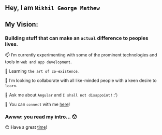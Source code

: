 
## Hey, I am `Nikhil George Mathew`

## My Vision:
### Building stuff that can make an `actual` difference to peoples lives.

📫 I’m currently experimenting with some of the prominent technologies and tools in `web and app development`.

🌱 Learning `the art of co-existence`. 

👯 I’m looking to collaborate with all like-minded people with a keen desire to `learn`.

💬 Ask me about `Angular` and `I shall not disappoint!` :')

👀 You can `connect` with me [here](https://in.linkedin.com/in/nikhil-george-mathew-a566271ba)!

### Awww: you read my intro... 😯
  😌 Have a great [time](https://www.youtube.com/watch?v=RBumgq5yVrA&ab_channel=Passenger)!

